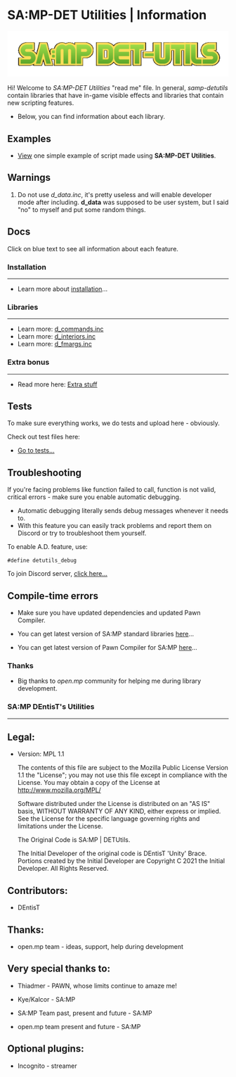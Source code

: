 # SA:MP-DET Utilities | Information
![image](img/detutils.png)

Hi! Welcome to *SA:MP-DET Utilities* "read me" file. In general, *samp-detutils* contain libraries that have in-game visible effects and libraries that contain new scripting features. 
- Below, you can find information about each library.

## Examples

- [View](d_example.md) one simple example of script made using **SA:MP-DET Utilities**.

## Warnings
1. Do not use *d_data.inc*, it's pretty useless and will enable developer mode after including. **d_data** was supposed to be user system, but I said "no" to myself and put some random things. 
## Docs
Click on blue text to see all information about each feature.
### Installation
------------------------------------------
- Learn more about [installation](d_installation.md)...
### Libraries
------------------------------------------
- Learn more: [d_commands.inc](d_commands.md)
- Learn more: [d_interiors.inc](d_interiors.md)
- Learn more: [d_fmargs.inc](d_fmargs.md)
### Extra bonus
------------------------------------------
- Read more here: [Extra stuff](d_extra.md)
## Tests
To make sure everything works, we do tests and upload here - obviously.

Check out test files here:

- [Go to tests...](https://github.com/DentisT-SAMP/samp-detutils/tree/master/tests)

## Troubleshooting

If you're facing problems like function failed to call, function is not valid, critical errors - make sure you enable automatic debugging.
- Automatic debugging literally sends debug messages whenever it needs to.
- With this feature you can easily track problems and report them on Discord or try to troubleshoot them yourself.

To enable A.D. feature, use:

```pawn
#define detutils_debug
```

To join Discord server, [click here...](https://discord.gg/samp)

## Compile-time errors

- Make sure you have updated dependencies and updated Pawn Compiler.

- You can get latest version of SA:MP standard libraries [here](https://github.com/pawn-lang/samp-stdlib)...

- You can get latest version of Pawn Compiler for SA:MP [here](https://github.com/pawn-lang/compiler/releases)...

### Thanks

- Big thanks to *open.mp* community for helping me during library development.

### SA:MP DEntisT's Utilities
------------------------------------------
Legal:
------------------------------------------
- Version: MPL 1.1
    
    The contents of this file are subject to the Mozilla Public License Version 
    1.1 the "License"; you may not use this file except in compliance with 
    the License. You may obtain a copy of the License at 
    http://www.mozilla.org/MPL/
    
    Software distributed under the License is distributed on an "AS IS" basis,
    WITHOUT WARRANTY OF ANY KIND, either express or implied. See the License
    for the specific language governing rights and limitations under the
    License.
    
    The Original Code is SA:MP | DETUtils.
    
    The Initial Developer of the original code is DEntisT 'Unity' Brace.
    Portions created by the Initial Developer are Copyright C 2021
    the Initial Developer. All Rights Reserved.

Contributors:
------------------------------------------
- DEntisT

Thanks:
------------------------------------------
- open.mp team - ideas, support, help during development

Very special thanks to:
------------------------------------------
- Thiadmer - PAWN, whose limits continue to amaze me!

- Kye/Kalcor - SA:MP

- SA:MP Team past, present and future - SA:MP

- open.mp team present and future - SA:MP

Optional plugins:
------------------------------------------
- Incognito - streamer
